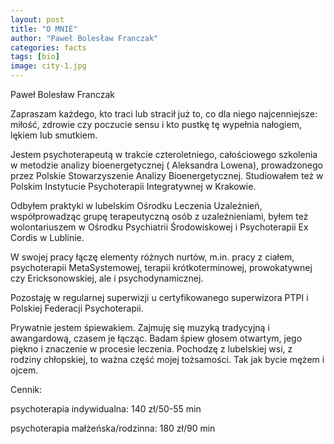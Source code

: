 ```yaml
---
layout: post
title: "O MNIE"
author: "Paweł Bolesław Franczak"
categories: facts
tags: [bio]
image: city-1.jpg
---
```

Paweł Bolesław Franczak

Zapraszam każdego, kto traci lub stracił już to, co dla niego najcenniejsze: miłość, zdrowie czy poczucie sensu i kto pustkę tę wypełnia nałogiem, lękiem lub smutkiem.

Jestem psychoterapeutą w trakcie czteroletniego, całościowego szkolenia w metodzie analizy bioenergetycznej ( Aleksandra Lowena), prowadzonego przez Polskie Stowarzyszenie Analizy Bioenergetycznej. Studiowałem też w Polskim Instytucie Psychoterapii Integratywnej w Krakowie.

Odbyłem praktyki w lubelskim Ośrodku Leczenia Uzależnień, współprowadząc grupę terapeutyczną osób z uzależnieniami, byłem też wolontariuszem w Ośrodku Psychiatrii Środowiskowej i Psychoterapii Ex Cordis w Lublinie.

W swojej pracy łączę elementy różnych nurtów, m.in. pracy z ciałem, psychoterapii MetaSystemowej, terapii krótkoterminowej, prowokatywnej czy Ericksonowskiej, ale i psychodynamicznej.

Pozostaję w regularnej superwizji u certyfikowanego superwizora PTPI i Polskiej Federacji Psychoterapii.

Prywatnie jestem śpiewakiem. Zajmuję się muzyką tradycyjną i awangardową, czasem je łącząc. Badam śpiew głosem otwartym, jego piękno i znaczenie w procesie leczenia. Pochodzę z lubelskiej wsi, z rodziny chłopskiej, to ważna część mojej tożsamości. Tak jak bycie mężem i ojcem.

Cennik:

psychoterapia indywidualna: 140 zł/50-55 min

psychoterapia małżeńska/rodzinna: 180 zł/90 min

